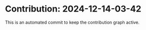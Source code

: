 # Contribution: 2024-12-14-03-42
This is an automated commit to keep the contribution graph active.
